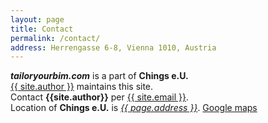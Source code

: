 ```yaml
---
layout: page
title: Contact
permalink: /contact/
address: Herrengasse 6-8, Vienna 1010, Austria
---
```

***tailoryourbim.com*** is a part of **Chings e.U.**  
[{{ site.author }}](http://www.linkedin.com/in/ching-hua-chen-b5978611) maintains this site.  
Contact **{{site.author}}** per [{{ site.email }}](mailto:info@tailoryourbim.com).  
Location of **Chings e.U.** is _<u>{{ page.address }}</u>_. [Google maps](https://goo.gl/maps/PBKyAGHuympbvKxs6)

